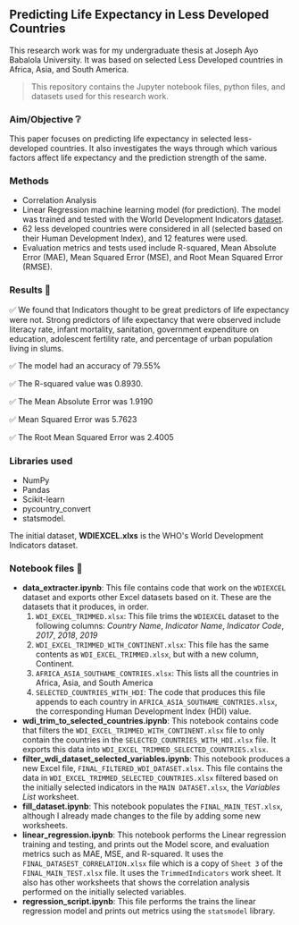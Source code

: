 ## Predicting Life Expectancy in Less Developed Countries

This research work was for my undergraduate thesis at Joseph Ayo Babalola University. It was based on selected Less Developed countries in Africa, Asia, and South America.
> This repository contains the Jupyter notebook files, python files, and datasets used for this research work.

### Aim/Objective :grey_question:
This paper focuses on predicting life expectancy in selected less-developed countries. It also investigates the ways through which various factors affect life expectancy and the prediction strength of the same. 

### Methods
- Correlation Analysis
- Linear Regression machine learning model (for prediction). The model was trained and tested with the World Development Indicators [dataset](https://databank.worldbank.org/source/world-development-indicators). 
- 62 less developed countries were considered in all (selected based on their Human Development Index), and 12 features were used. 
- Evaluation metrics and tests used include R-squared, Mean Absolute Error (MAE), Mean Squared Error (MSE), and Root Mean Squared Error (RMSE). 

### Results :dart:
:white_check_mark: We found that Indicators thought to be great predictors of life expectancy were not. Strong predictors of life expectancy that were observed include literacy rate, infant mortality, sanitation, government expenditure on education, adolescent fertility rate, and percentage of urban population living in slums. 

:white_check_mark: The model had an accuracy of 79.55%

:white_check_mark: The R-squared value was 0.8930. 

:white_check_mark: The Mean Absolute Error was 1.9190

:white_check_mark: Mean Squared Error was 5.7623

:white_check_mark: The Root Mean Squared Error was 2.4005


### Libraries used
- NumPy
- Pandas
- Scikit-learn
- pycountry_convert
- statsmodel.

The initial dataset, **WDIEXCEL.xlxs** is the WHO's World Development Indicators dataset.

### Notebook files :file_folder:
- **data_extracter.ipynb**: This file contains code that work on the `WDIEXCEL` dataset and exports other Excel datasets based on it.
These are the datasets that it produces, in order.
  1. `WDI_EXCEL_TRIMMED.xlsx`: This file trims the `WDIEXCEL` dataset to the following columns: *Country Name*, *Indicator Name*, *Indicator Code*, *2017*, *2018*, *2019*
  2. `WDI_EXCEL_TRIMMED_WITH_CONTINENT.xlsx`: This file has the same contents as `WDI_EXCEL_TRIMMED.xlsx`, but with a new column, Continent.
  3. `AFRICA_ASIA_SOUTHAME_CONTRIES.xlsx`: This lists all the countries in Africa, Asia, and South America
  4. `SELECTED_COUNTRIES_WITH_HDI`: The code that produces this file appends to each country in `AFRICA_ASIA_SOUTHAME_CONTRIES.xlsx`, the corresponding Human Development Index (HDI) value.
- **wdi_trim_to_selected_countries.ipynb**: This notebook contains code that filters the `WDI_EXCEL_TRIMMED_WITH_CONTINENT.xlsx` file to only contain the countries in the `SELECTED_COUNTRIES_WITH_HDI.xlsx` file. It exports this data into `WDI_EXCEL_TRIMMED_SELECTED_COUNTRIES.xlsx`.
- **filter_wdi_dataset_selected_variables.ipynb**: This notebook produces a new Excel file, `FINAL_FILTERED_WDI_DATASET.xlsx`. This file contains the data in `WDI_EXCEL_TRIMMED_SELECTED_COUNTRIES.xlsx` filtered based on the initially selected indicators in the `MAIN DATASET.xlsx`, the *Variables List* worksheet.
- **fill_dataset.ipynb**: This notebook populates the `FINAL_MAIN_TEST.xlsx`, although I already made changes to the file by adding some new worksheets. 
- **linear_regression.ipynb**: This notebook performs the Linear regression training and testing, and prints out the Model score, and evaluation metrics such as MAE, MSE, and R-squared. It uses the `FINAL_DATASEST_CORRELATION.xlsx` file which is a copy of `Sheet 3` of the `FINAL_MAIN_TEST.xlsx` file. It uses the `TrimmedIndicators` work sheet. It also has other worksheets that shows the correlation analysis performed on the initially selected variables.
- **regression_script.ipynb**: This file performs the trains the linear regression model and prints out metrics using the `statsmodel` library.
